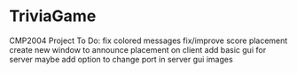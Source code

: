 # TriviaGame
CMP2004 Project
To Do:
fix colored messages
fix/improve score placement
create new window to announce placement on client
add basic gui for server
maybe add option to change port in server gui
images